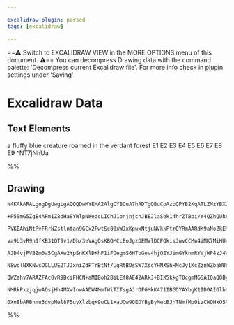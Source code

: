 ```yaml
---

excalidraw-plugin: parsed
tags: [excalidraw]

---
```

==⚠  Switch to EXCALIDRAW VIEW in the MORE OPTIONS menu of this document. ⚠== You can decompress Drawing data with the command palette: 'Decompress current Excalidraw file'. For more info check in plugin settings under 'Saving'


# Excalidraw Data
## Text Elements
a fluffy blue creature roamed in the verdant forest
E1   E2    E3     E4       E5   E6 E7    E8      E9 ^NT7jNhUa

%%
## Drawing
```compressed-json
N4KAkARALgngDgUwgLgAQQQDwMYEMA2AlgCYBOuA7hADTgQBuCpAzoQPYB2KqATLZMzYBXUtiRoIACyhQ4zZAHoFAc0JRJQgEYA6bGwC2CgF7N6hbEcK4OCtptbErHALRY8RMpWdx8Q1TdIEfARcZgRmBShcZQUebQBWbQAGGjoghH0EDihmbgBtcDBQMBKIEm4IADkAFQB2ACtKyQBVXFSSyFhECqgsKHbSzG5nHgAOADZtWqSZgEYeHiTpgGZ5

+P5SmG5ZgE4AFm1Z8dHa8YWlpNWedcLIChJ1bnjnjchJBEJlaSek14hrZTBbi/W4QZhQUhsADWCAAwmx8GxSBUAMS7WqzbA8AaQTS4bBQ5SQoQcYjwxHIiQQ6zMOC4QLZHEQABmhHw+AAyrAgRJBB4meDITCAOoPSTcPigwXQhBcmA89B88p/YlfDjhXJoWZ/Nh07BqLZamZ/InCOAASWImtQeQAun9meRMpbuBwhOy/oRSVgKrgUirhKT1cxrW6

PVKEAhiNtRvFRrNZstlntan9GCx2FwtSc00xWJxKpwxNtjuNVkkFtrQYRmAARdK9aNoZkEMJ/TSB4gAUWCmWyofd+D+QjgxFwje2tR4tT2+2Wox2oySOz+RA4UNdg9XbAJUe4LfwbdBvUw/QkuFQzN8zOZMFQml8CFQ2EC45ET8huEyxFQXtQ6ifdMx2yS8kXCKAAB0OC7WZUDgrseDg+DliQ+C9lQpCu3iTDxlQLtalQrtRgwvCdiZcgKGqPpfU

va9b3vR9n1fKB31QT9v1/Dh/3eVAgOsKBQMCcEoJgzDEMwlDCPQkisJwvCCMw4iMK7MiHU4KAOUIIxxF4EEOhZdSADEvzZQ1UFGP4TygABBIhlCzdBgmZfpc1IKBzAIWzPgc6BdSZPRslwL0mBdNAwyHUEkU+L0CCo08aKvIQbzvB8hCfF8QhYwI2LYL8o047jAKYYCBOZMDhOg2D4PE5DlOk5TsPg3D8MIpTCNU0FcCEKA2AAJXCLSdIhNLV2Cg

AJD4vjPVBZm0a5CgAXw2YpSnKXlDKhP1iFGegmS6HToGov4hjQEYJimGYknmRYVjWP4zJ4WdtB2Y5ahufT7mIR4jT+d5Pm+NBrj+AEFT00ppRhckkVRdFMWxdt8UJYlSShyl0GpDhaXpLIXNBVl2TlBUwQRZUpQhGVRS+8VAb+CHZW5A6lWjAM/EkYNrSrfTdXxA1tmNUFTRHS1rTtB0nQQULUHCz1vRO9BcFmcjO3Zzdw30sI9zQcYE32RcV1Bd

N8wclNXKNwsOGLLUE2TJJxniZdPTrBtNf/UgRtBDsSW7XscYHNXShHMcJy1KcZznWZbaWUb11ViL9MRXcm0vVsEEs6iJHIyg4umiAmTK7JNO0iUwcgfOoGM/RTO4Czjz6Lz7IqJzcf09N3PceufJ6uB/PUoL1VISXpci0hoo4WL0/QJkup6/rWCLtBhtT0E1wQCb/um2b5pKBbwHtOhcDgOAuXHHSVugd5Mkb9eBgYQgEAoAAhRHBZRhFoYkNEZg

QWZahv7ARAZFAc0vR9BciFHCN+aMIBoh2BiLEf8AE42ARkJ+BIX5kkgT0cgmM6SAIQaQQByD9CGTZJyBmFQmb4MISAsBFMxQSg2BAf+BCkE0PJjCQmjMSbM0KEwxB2QiG9WEGqDU2xGHMOoRkAA8nqXmRowZ8JYQIkBhkjImXwGZGupQJGsIyKogug1i7iP4UAkB2cO6NwQM5KhujQFRDctZAhbAKDvFwEnIe2iTFEK7KSRxkIXEhCTv8JxVBjFK

NMRkPxzjqjwAOsjHh4MXwInwAADW4MmfWiTITsgAJrDFGMkK471IBGDYAYbgK1ID0AIGlbYi0wmSP0EIr2KsJDxJvkSEghcdKLEYZ04gXIEDdzQMUiA/SACybBiAIB8bgB8LsDxHlKP01GFTQQPwREE0gyg8QAApZzUFQHsZYhyMSHKSAkAAlEyfqyh3T0gqNsvZ85DlJkOS8VAFz4jXPqbwnRBd2EIBke5Tgfs46l3Fv1b0I8ODKDWfpLIczghJ

0Xn8bARBhmu3dvpMel8F5uyXlzbqK9uCL1+aUOw9QEDYByByMecBJnTNmfMpOizCWQHxO5Rg1Qyn4HhaUfaFD0g0szP5IQ4IDAxO6GFLcy8dwwlZSnVcoQbIiu5by2Oi1wBLToPjcIFSd4LSAA==
```
%%